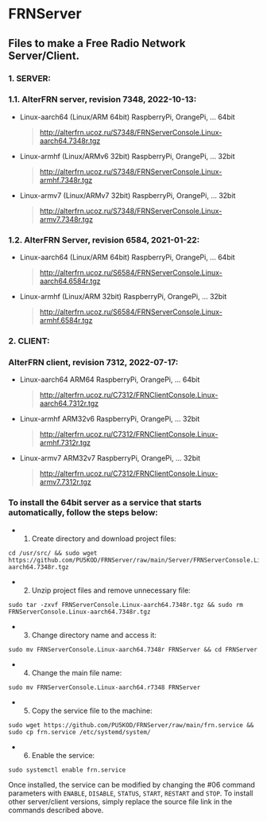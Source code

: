 # FRNServer
## Files to make a Free Radio Network Server/Client.
### **1. SERVER:**
### **1.1. AlterFRN server, revision 7348, 2022-10-13:**

* Linux-aarch64 (Linux/ARM 64bit) RaspberryPi, OrangePi, ... 64bit
  >http://alterfrn.ucoz.ru/S7348/FRNServerConsole.Linux-aarch64.7348r.tgz

* Linux-armhf (Linux/ARMv6 32bit) RaspberryPi, OrangePi, ... 32bit
  >http://alterfrn.ucoz.ru/S7348/FRNServerConsole.Linux-armhf.7348r.tgz

* Linux-armv7 (Linux/ARMv7 32bit) RaspberryPi, OrangePi, ... 32bit
  >http://alterfrn.ucoz.ru/S7348/FRNServerConsole.Linux-armv7.7348r.tgz


### **1.2. AlterFRN Server, revision 6584, 2021-01-22:**

* Linux-aarch64 (Linux/ARM 64bit) RaspberryPi, OrangePi, ... 64bit
  >http://alterfrn.ucoz.ru/S6584/FRNServerConsole.Linux-aarch64.6584r.tgz

* Linux-armhf (Linux/ARM 32bit) RaspberryPi, OrangePi, ... 32bit
  >http://alterfrn.ucoz.ru/S6584/FRNServerConsole.Linux-armhf.6584r.tgz


### **2. CLIENT:**
  ### **AlterFRN client, revision 7312, 2022-07-17:**

* Linux-aarch64 ARM64 RaspberryPi, OrangePi, ... 64bit
  >http://alterfrn.ucoz.ru/C7312/FRNClientConsole.Linux-aarch64.7312r.tgz

* Linux-armhf ARM32v6 RaspberryPi, OrangePi, ... 32bit
  >http://alterfrn.ucoz.ru/C7312/FRNClientConsole.Linux-armhf.7312r.tgz

* Linux-armv7 ARM32v7 RaspberryPi, OrangePi, ... 32bit
  >http://alterfrn.ucoz.ru/C7312/FRNClientConsole.Linux-armv7.7312r.tgz


### **To install the 64bit server as a service that starts automatically, follow the steps below:**

* 01. Create directory and download project files:
```
cd /usr/src/ && sudo wget https://github.com/PU5KOD/FRNServer/raw/main/Server/FRNServerConsole.Linux-aarch64.7348r.tgz
```
* 02. Unzip project files and remove unnecessary file:
```
sudo tar -zxvf FRNServerConsole.Linux-aarch64.7348r.tgz && sudo rm FRNServerConsole.Linux-aarch64.7348r.tgz
```
* 03. Change directory name and access it:
```
sudo mv FRNServerConsole.Linux-aarch64.7348r FRNServer && cd FRNServer
```
* 04. Change the main file name:
```
sudo mv FRNServerConsole.Linux-aarch64.r7348 FRNServer
```
* 05. Copy the service file to the machine:
```
sudo wget https://github.com/PU5KOD/FRNServer/raw/main/frn.service && sudo cp frn.service /etc/systemd/system/
```
* 06. Enable the service:
```
sudo systemctl enable frn.service
```

Once installed, the service can be modified by changing the #06 command parameters with `ENABLE`, `DISABLE`, `STATUS`, `START`, `RESTART` and `STOP`.
To install other server/client versions, simply replace the source file link in the commands described above.
